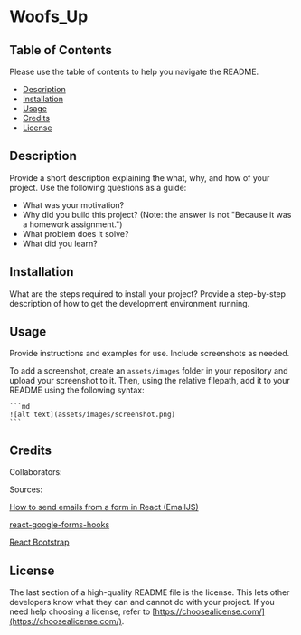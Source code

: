 # Woofs_Up

## Table of Contents 

Please use the table of contents to help you navigate the README.

- [Description](#description)
- [Installation](#installation)
- [Usage](#usage)
- [Credits](#credits)
- [License](#license)

## Description

Provide a short description explaining the what, why, and how of your project. Use the following questions as a guide:

- What was your motivation?
- Why did you build this project? (Note: the answer is not "Because it was a homework assignment.")
- What problem does it solve?
- What did you learn?



## Installation

What are the steps required to install your project? Provide a step-by-step description of how to get the development environment running.

## Usage

Provide instructions and examples for use. Include screenshots as needed.

To add a screenshot, create an `assets/images` folder in your repository and upload your screenshot to it. Then, using the relative filepath, add it to your README using the following syntax:

    ```md
    ![alt text](assets/images/screenshot.png)
    ```

## Credits

Collaborators:


Sources:

[How to send emails from a form in React (EmailJS)](https://medium.com/geekculture/how-to-send-emails-from-a-form-in-react-emailjs-6cdd21bb4190)

[react-google-forms-hooks](https://www.npmjs.com/package/react-google-forms-hooks)

[React Bootstrap](https://react-bootstrap.github.io/getting-started/introduction)


## License

The last section of a high-quality README file is the license. This lets other developers know what they can and cannot do with your project. If you need help choosing a license, refer to [https://choosealicense.com/](https://choosealicense.com/).




